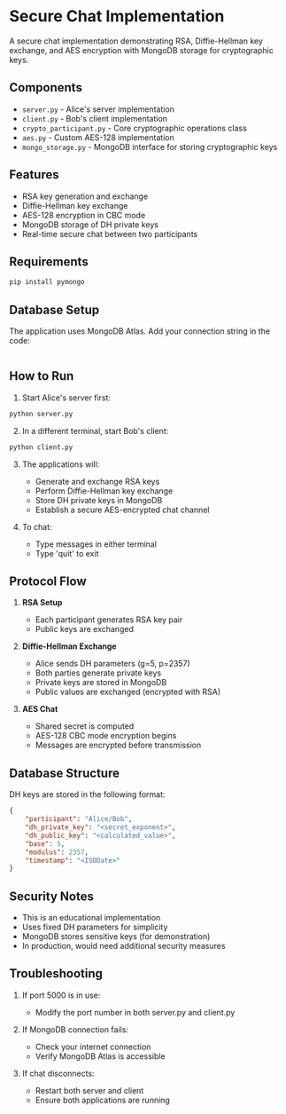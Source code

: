 # Secure Chat Implementation

A secure chat implementation demonstrating RSA, Diffie-Hellman key exchange, and AES encryption with MongoDB storage for cryptographic keys.

## Components

- `server.py` - Alice's server implementation
- `client.py` - Bob's client implementation
- `crypto_participant.py` - Core cryptographic operations class
- `aes.py` - Custom AES-128 implementation
- `mongo_storage.py` - MongoDB interface for storing cryptographic keys

## Features

- RSA key generation and exchange
- Diffie-Hellman key exchange
- AES-128 encryption in CBC mode
- MongoDB storage of DH private keys
- Real-time secure chat between two participants

## Requirements

```bash
pip install pymongo
```

## Database Setup

The application uses MongoDB Atlas. Add your connection string in the code:
```

```

## How to Run

1. Start Alice's server first:
```bash
python server.py
```

2. In a different terminal, start Bob's client:
```bash
python client.py
```

3. The applications will:
   - Generate and exchange RSA keys
   - Perform Diffie-Hellman key exchange
   - Store DH private keys in MongoDB
   - Establish a secure AES-encrypted chat channel

4. To chat:
   - Type messages in either terminal
   - Type 'quit' to exit

## Protocol Flow

1. **RSA Setup**
   - Each participant generates RSA key pair
   - Public keys are exchanged

2. **Diffie-Hellman Exchange**
   - Alice sends DH parameters (g=5, p=2357)
   - Both parties generate private keys
   - Private keys are stored in MongoDB
   - Public values are exchanged (encrypted with RSA)

3. **AES Chat**
   - Shared secret is computed
   - AES-128 CBC mode encryption begins
   - Messages are encrypted before transmission

## Database Structure

DH keys are stored in the following format:
```json
{
    "participant": "Alice/Bob",
    "dh_private_key": "<secret_exponent>",
    "dh_public_key": "<calculated_value>",
    "base": 5,
    "modulus": 2357,
    "timestamp": "<ISODate>"
}
```

## Security Notes

- This is an educational implementation
- Uses fixed DH parameters for simplicity
- MongoDB stores sensitive keys (for demonstration)
- In production, would need additional security measures

## Troubleshooting

1. If port 5000 is in use:
   - Modify the port number in both server.py and client.py

2. If MongoDB connection fails:
   - Check your internet connection
   - Verify MongoDB Atlas is accessible

3. If chat disconnects:
   - Restart both server and client
   - Ensure both applications are running


   
